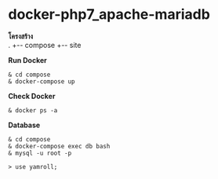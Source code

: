 # docker-php7_apache-mariadb  

**โครงสร้าง**  
.
+-- compose
+-- site


**Run Docker**  
``` 
& cd compose  
& docker-compose up
``` 
**Check Docker**  
``` 
& docker ps -a
```
**Database**  
```
& cd compose  
& docker-compose exec db bash  
& mysql -u root -p
```
```
> use yamroll;
```